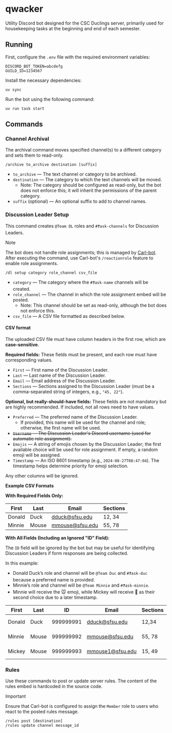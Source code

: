 # qwacker

Utility Discord bot designed for the CSC Duclings server, primarily used for housekeeping tasks at the beginning and end of each semester.

## Running

First, configure the `.env` file with the required environment variables:

```dotenv
DISCORD_BOT_TOKEN=abcdefg
GUILD_ID=1234567
```

Install the necessary dependencies:

```shell
uv sync
```

Run the bot using the following command:

```shell
uv run task start
```

## Commands

### Channel Archival

The archival command moves specified channel(s) to a different category and sets them to read-only.

```
/archive to_archive destination [suffix]
```

- `to_archive` — The text channel or category to be archived.
- `destination` — The category to which the text channels will be moved.
  - Note: The category should be configured as read-only, but the bot does not enforce this; it will inherit the permissions of the parent category.
- `suffix` (optional) — An optional suffix to add to channel names.

### Discussion Leader Setup

This command creates `@Team DL` roles and `#❓ask-channels` for Discussion Leaders.

> [!NOTE]
> The bot does not handle role assignments; this is managed by [Carl-bot](https://carl.gg). After executing the command, use Carl-bot's `/reactionrole` feature to enable role assignments.

```
/dl setup category role_channel csv_file
```

- `category` — The category where the `#❓ask-name` channels will be created.
- `role_channel` — The channel in which the role assignment embed will be posted.
  - Note: This channel should be set as read-only, although the bot does not enforce this.
- `csv_file` — A CSV file formatted as described below.

#### CSV format

The uploaded CSV file must have column headers in the first row, which are **case-sensitive**.

**Required fields:** These fields must be present, and each row must have corresponding values.

- `First` — First name of the Discussion Leader.
- `Last` — Last name of the Discussion Leader.
- `Email` — Email address of the Discussion Leader.
- `Sections` — Sections assigned to the Discussion Leader (must be a comma-separated string of integers, e.g., `"45, 22"`).

**Optional, but really-should-have fields:** These fields are not mandatory but are highly recommended. If included, not all rows need to have values.

- `Preferred` — The preferred name of the Discussion Leader.
  - If provided, this name will be used for the channel and role; otherwise, the first name will be used.
- ~~`Username` — The Discussion Leader's Discord username (used for automatic role assignment).~~
- `Emojis` — A string of emojis chosen by the Discussion Leader; the first available choice will be used for role assignment. If empty, a random emoji will be assigned.
- `Timestamp` — An ISO 8601 timestamp (e.g., `2024-08-27T08:47:04`). The timestamp helps determine priority for emoji selection.

Any other columns will be ignored.

**Example CSV Formats**

**With Required Fields Only:**

| First  | Last  | Email           | Sections |
|--------|-------|-----------------|----------|
| Donald | Duck  | dduck@sfsu.edu  | 12, 34   |
| Minnie | Mouse | mmouse@sfsu.edu | 55, 78   |

**With All Fields (Including an Ignored "ID" Field):**

The `ID` field will be ignored by the bot but may be useful for identifying Discussion Leaders if form responses are being collected.

In this example:
- Donald Duck’s role and channel will be `@Team Duc` and `#❓ask-duc` because a preferred name is provided.
- Minnie’s role and channel will be `@Team Minnie` and `#❓ask-minnie`.
- Minnie will receive the 🐭 emoji, while Mickey will receive 🧀 as their second choice due to a later timestamp.

| First  | Last  | ID        | Email            | Sections | Preferred | Username  | Emojis   | Timestamp           |
|--------|-------|-----------|------------------|----------|-----------|-----------|----------|---------------------|
| Donald | Duck  | 999999991 | dduck@sfsu.edu   | 12,34    | Duc       | qwackling | 🐥🎉⚾️   | 2024-08-09T09:59:04 |
| Minnie | Mouse | 999999992 | mmouse@sfsu.edu  | 55, 78   |           | jerry     | 🐭🚃🍌📮 | 2024-08-10T14:37:05 |
| Mickey | Mouse | 999999993 | mmouse1@sfsu.edu | 15, 49   |           | jinx      | 🐭🧀     | 2024-08-12T14:37:05 |

### Rules

Use these commands to post or update server rules. The content of the rules embed is hardcoded in the source code.

> [!IMPORTANT]
> Ensure that Carl-bot is configured to assign the `Member` role to users who react to the posted rules message.

```
/rules post [destination]
/rules update channel message_id
```
